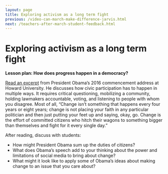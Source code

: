 ```yaml
---
layout: page
title: Exploring activism as a long term fight
previous: /video-can-march-make-difference-jarvis.html
next: /teachers-after-march-student-feedback.html
---
```


Exploring activism as a long term fight
=============================

**Lesson plan: How does progress happen in a democracy?**

[Read an excerpt](https://www.facinghistory.org/holocaust-and-human-behavior/chapter-12/not-just-awareness-action) from President Obama’s 2016 commencement address at Howard University. He discusses how civic participation has to happen in multiple ways. It requires critical questioning, mobilizing a community, holding lawmakers accountable, voting, and listening to people with whom you disagree. Most of all, “Change isn’t something that happens every four years or eight years; change is not placing your faith in any particular politician and then just putting your feet up and saying, okay, go. Change is the effort of committed citizens who hitch their wagons to something bigger than themselves and fight for it every single day.”

After reading, discuss with students:
- How might President Obama sum up the duties of citizens?
- What does Obama’s speech add to your thinking about the power and limitations of social media to bring about change?
- What might it look like to apply some of Obama’s ideas about making change to an issue that you care about?
